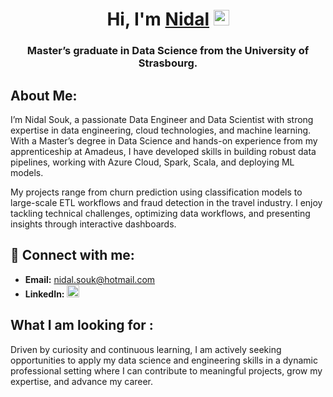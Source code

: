 <h1 align="center">Hi, I'm <a href="https://www.linkedin.com/in/nidal-souk-476882225/" target="_blank" rel="noopener noreferrer">Nidal</a> <img src="https://media.giphy.com/media/hvRJCLFzcasrR4ia7z/giphy.gif" width="25"></h1>
<h3 align="center">Master’s graduate in Data Science from the University of Strasbourg.</h3>

## About Me:
I’m Nidal Souk, a passionate Data Engineer and Data Scientist with strong expertise in data engineering, cloud technologies, and machine learning. With a Master’s degree in Data Science and hands-on experience from my apprenticeship at Amadeus, I have developed skills in building robust data pipelines, working with Azure Cloud, Spark, Scala, and deploying ML models.

My projects range from churn prediction using classification models to large-scale ETL workflows and fraud detection in the travel industry. I enjoy tackling technical challenges, optimizing data workflows, and presenting insights through interactive dashboards.

## :satellite: Connect with me:
- **Email:** nidal.souk@hotmail.com
- **LinkedIn:** <a href="https://www.linkedin.com/in/nidal-souk-476882225/" target="_blank" rel="noopener noreferrer">
  <img src="https://cdn.jsdelivr.net/npm/simple-icons@v9/icons/linkedin.svg" alt="LinkedIn" width="20" />
</a>

## What I am looking for :

Driven by curiosity and continuous learning, I am actively seeking opportunities to apply my data science and engineering skills in a dynamic professional setting where I can contribute to meaningful projects, grow my expertise, and advance my career.

